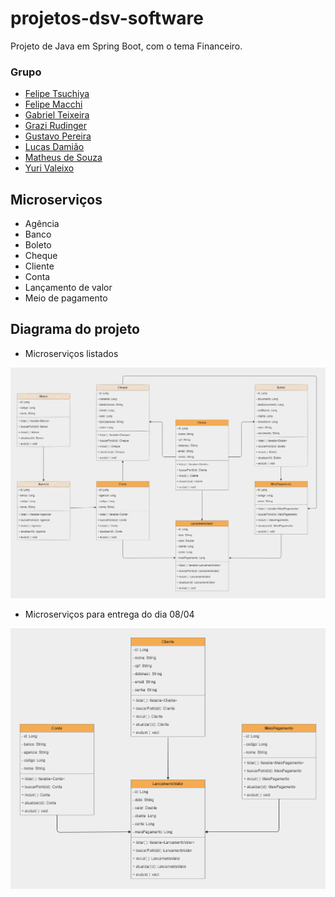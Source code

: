 # projetos-dsv-software  
 Projeto de Java em Spring Boot, com o tema Financeiro.  
 
 ### Grupo 
 - [Felipe Tsuchiya](https://github.com/felipetsuchiya)  
 - [Felipe Macchi](https://github.com/felipemacchiz)  
 - [Gabriel Teixeira](https://github.com/macedo19)  
 - [Grazi Rudinger](https://github.com/grazielarudinger)  
 - [Gustavo Pereira](https://github.com/GustaPe)  
 - [Lucas Damião](https://github.com/lucasDamiao1)  
 - [Matheus de Souza](https://github.com/Ohmathh)  
 - [Yuri Valeixo](https://github.com/yurivaleixo)  
 
 ## Microserviços
 - Agência
 - Banco
 - Boleto
 - Cheque
 - Cliente
 - Conta
 - Lançamento de valor
 - Meio de pagamento
 
 ## Diagrama do projeto
 - Microserviços listados 
 <img src="https://github.com/upfelipemacchi/projetos-dsv-software/blob/main/diagrama.png" width="600">  
 
 - Microserviços para entrega do dia 08/04
 <img src="https://github.com/upfelipemacchi/projetos-dsv-software/blob/main/diagrama-curto.png" width="600"> 
